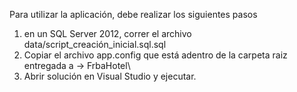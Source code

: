 Para utilizar la aplicación, debe realizar los siguientes pasos

1. en un SQL Server 2012, correr el archivo data/script_creación_inicial.sql.sql
2. Copiar el archivo app.config que está adentro de la carpeta raiz entregada a -> FrbaHotel\
3. Abrir solución en Visual Studio y ejecutar.

